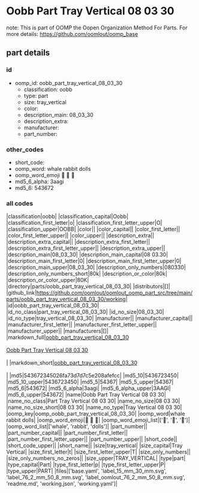 # Oobb Part Tray Vertical 08 03 30  

note: This is part of OOMP the Oopen Organization Method For Parts. For more details: https://github.com/oomlout/oomp_base

##  part details





### id
* oomp_id: oobb_part_tray_vertical_08_03_30
  * classification: oobb
  * type: part
  * size: tray_vertical
  * color: 
  * description_main: 08_03_30
  * description_extra: 
  * manufacturer: 
  * part_number: 

### other_codes
* short_code: 
* oomp_word: whale rabbit dolls
* oomp_word_emoji :whale: :rabbit: :dolls:
* md5_6_alpha: 3aagi
* md5_6: 543672

### all codes 
|classification|oobb|
|classification_capital|Oobb|
|classification_first_letter|o|
|classification_first_letter_upper|O|
|classification_upper|OOBB|
|color||
|color_capital||
|color_first_letter||
|color_first_letter_upper||
|color_upper||
|description_extra||
|description_extra_capital||
|description_extra_first_letter||
|description_extra_first_letter_upper||
|description_extra_upper||
|description_main|08_03_30|
|description_main_capital|08 03.30|
|description_main_first_letter|0|
|description_main_first_letter_upper|0|
|description_main_upper|08_03_30|
|description_only_numbers|080330|
|description_only_numbers_short|80k|
|description_or_color|80k|
|description_or_color_upper|80K|
|directory|parts/oobb_part_tray_vertical_08_03_30|
|distributors|[]|
|github_link|https://github.com/oomlout/oomlout_oomp_part_src/tree/main/parts/oobb_part_tray_vertical_08_03_30/working|
|id|oobb_part_tray_vertical_08_03_30|
|id_no_class|part_tray_vertical_08_03_30|
|id_no_size|08_03_30|
|id_no_type|tray_vertical_08_03_30|
|manufacturer||
|manufacturer_capital||
|manufacturer_first_letter||
|manufacturer_first_letter_upper||
|manufacturer_upper||
|manufacturers|[]|
|markdown_full|[oobb_part_tray_vertical_08_03_30](https://github.com/oomlout/oomlout_oomp_part_src/tree/main/parts/oobb_part_tray_vertical_08_03_30/working)<br>[](https://github.com/oomlout/oomlout_oomp_part_src/tree/main/parts/oobb_part_tray_vertical_08_03_30/working)<br>[Oobb Part Tray Vertical 08 03 30](https://github.com/oomlout/oomlout_oomp_part_src/tree/main/parts/oobb_part_tray_vertical_08_03_30/working)<br><br>|
|markdown_short|[oobb_part_tray_vertical_08_03_30](https://github.com/oomlout/oomlout_oomp_part_src/tree/main/parts/oobb_part_tray_vertical_08_03_30/working)<br><br>|
|md5|543672345026fa73d7d7c5e208afefcc|
|md5_10|5436723450|
|md5_10_upper|5436723450|
|md5_5|54367|
|md5_5_upper|54367|
|md5_6|543672|
|md5_6_alpha|3aagi|
|md5_6_alpha_upper|3AAGI|
|md5_6_upper|543672|
|name|Oobb Part Tray Vertical 08 03 30|
|name_no_class|Part Tray Vertical 08 03 30|
|name_no_size|08 03 30|
|name_no_size_short|08 03 30|
|name_no_type|Tray Vertical 08 03 30|
|oomp_key|oomp_oobb_part_tray_vertical_08_03_30|
|oomp_word|whale rabbit dolls|
|oomp_word_emoji|:whale: :rabbit: :dolls:|
|oomp_word_emoji_list|[':whale:', ':rabbit:', ':dolls:']|
|oomp_word_list|['whale', 'rabbit', 'dolls']|
|part_number||
|part_number_capital||
|part_number_first_letter||
|part_number_first_letter_upper||
|part_number_upper||
|short_code||
|short_code_upper||
|short_name||
|size|tray_vertical|
|size_capital|Tray Vertical|
|size_first_letter|t|
|size_first_letter_upper|T|
|size_only_numbers||
|size_only_numbers_no_zeros||
|size_upper|TRAY_VERTICAL|
|type|part|
|type_capital|Part|
|type_first_letter|p|
|type_first_letter_upper|P|
|type_upper|PART|
|files|['base.yaml', 'label_15_mm_30_mm.svg', 'label_76_2_mm_50_8_mm.svg', 'label_oomlout_76_2_mm_50_8_mm.svg', 'readme.md', 'working.json', 'working.yaml']|
